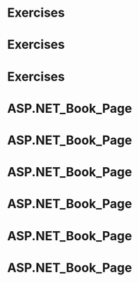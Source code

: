 # Exercises
# Exercises
# Exercises
# ASP.NET_Book_Page
# ASP.NET_Book_Page
# ASP.NET_Book_Page
# ASP.NET_Book_Page
# ASP.NET_Book_Page
# ASP.NET_Book_Page
